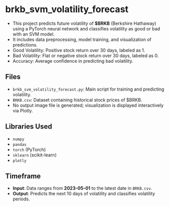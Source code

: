 # brkb_svm_volatility_forecast

- This project predicts future volatility of **$BRKB** (Berkshire Hathaway) using a PyTorch neural network and classifies volatility as good or bad with an SVM model.
- It includes data preprocessing, model training, and visualization of predictions.
- Good Volatility: Positive stock return over 30 days, labeled as 1.
- Bad Volatility: Flat or negative stock return over 30 days, labeled as 0.
- Accuracy: Average confidence in predicting bad volatility.

## Files
- `brkb_svm_volatility_forecast.py`: Main script for training and predicting volatility.
- `BRKB.csv`: Dataset containing historical stock prices of $BRKB.
- No output image file is generated; visualization is displayed interactively via Plotly.

## Libraries Used
- `numpy`
- `pandas`
- `torch` (PyTorch)
- `sklearn` (scikit-learn)
- `plotly`

## Timeframe
- **Input**: Data ranges from **2023-05-01** to the latest date in `BRKB.csv`.
- **Output**: Predicts the next 10 days of volatility and classifies volatility periods.
